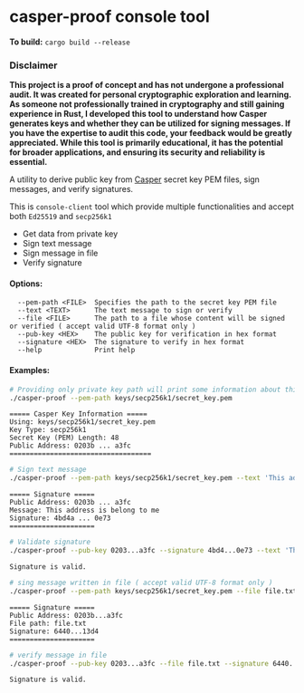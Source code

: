 # casper-proof console tool

**To build:** `cargo build --release`

### Disclaimer

**This project is a proof of concept and has not undergone a professional audit. It was created for personal cryptographic exploration and learning. As someone not professionally trained in cryptography and still gaining experience in Rust, I developed this tool to understand how Casper generates keys and whether they can be utilized for signing messages. If you have the expertise to audit this code, your feedback would be greatly appreciated. While this tool is primarily educational, it has the potential for broader applications, and ensuring its security and reliability is essential.**

A utility to derive public key from [Casper](https://github.com/casper-network/casper-node) secret key PEM files, sign messages, and verify signatures.

This is `console-client` tool which provide multiple functionalities and accept both `Ed25519` and `secp256k1`

* Get data from private key
* Sign text message
* Sign message in file
* Verify signature

#### Options:

      --pem-path <FILE>  Specifies the path to the secret key PEM file
      --text <TEXT>      The text message to sign or verify
      --file <FILE>      The path to a file whose content will be signed or verified ( accept valid UTF-8 format only )
      --pub-key <HEX>    The public key for verification in hex format
      --signature <HEX>  The signature to verify in hex format
      --help             Print help

#### Examples:

```bash
# Providing only private key path will print some information about this key
./casper-proof --pem-path keys/secp256k1/secret_key.pem
```
```
===== Casper Key Information =====
Using: keys/secp256k1/secret_key.pem
Key Type: secp256k1
Secret Key (PEM) Length: 48
Public Address: 0203b ... a3fc
===================================
```
```bash
# Sign text message
./casper-proof --pem-path keys/secp256k1/secret_key.pem --text 'This address is belong to me'
```
```
===== Signature =====
Public Address: 0203b ... a3fc
Message: This address is belong to me
Signature: 4bd4a ... 0e73
=====================
```
```bash
# Validate signature
./casper-proof --pub-key 0203...a3fc --signature 4bd4...0e73 --text 'This address is belong to me'
```
```
Signature is valid.
```
```bash
# sing message written in file ( accept valid UTF-8 format only )
./casper-proof --pem-path keys/secp256k1/secret_key.pem --file file.txt
```
```
===== Signature =====
Public Address: 0203b...a3fc
File path: file.txt
Signature: 6440...13d4
=====================
```
```bash
# verify message in file
./casper-proof --pub-key 0203...a3fc --file file.txt --signature 6440...13d4
```
```
Signature is valid.
```